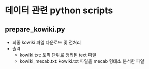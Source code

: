 # 데이터 관련 python scripts

## prepare_kowiki.py

- 최종 kowiki 파일 다운로드 및 전처리
- 출력
  - kowiki.txt: 토픽 단위로 정리된 text 파일
  - kowiki_mecab.txt: kowiki.txt 파일을 mecab 형태소 분석한 파일
